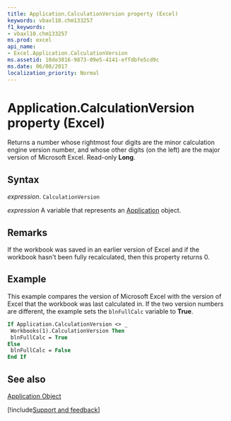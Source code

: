 ```yaml
---
title: Application.CalculationVersion property (Excel)
keywords: vbaxl10.chm133257
f1_keywords:
- vbaxl10.chm133257
ms.prod: excel
api_name:
- Excel.Application.CalculationVersion
ms.assetid: 10de3816-9873-09e5-4141-effdbfe5cd9c
ms.date: 06/08/2017
localization_priority: Normal
---
```



# Application.CalculationVersion property (Excel)

Returns a number whose rightmost four digits are the minor calculation engine version number, and whose other digits (on the left) are the major version of Microsoft Excel. Read-only  **Long**.


## Syntax

_expression_. `CalculationVersion`

_expression_ A variable that represents an [Application](Excel.Application-graph-property.md) object.


## Remarks

If the workbook was saved in an earlier version of Excel and if the workbook hasn't been fully recalculated, then this property returns 0.


## Example

This example compares the version of Microsoft Excel with the version of Excel that the workbook was last calculated in. If the two version numbers are different, the example sets the  `blnFullCalc` variable to **True**.


```vb
If Application.CalculationVersion <> _ 
 Workbooks(1).CalculationVersion Then 
 blnFullCalc = True 
Else 
 blnFullCalc = False 
End If
```


## See also


[Application Object](Excel.Application(object).md)

[!include[Support and feedback](~/includes/feedback-boilerplate.md)]